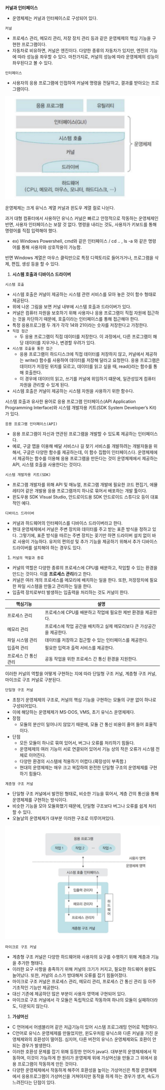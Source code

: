 **커널과 인터페이스**

- 운영체제는 커널과 인터페이스로 구성되어 있다.

`커널`

- 프로세스 관리, 메모리 관리, 저장 장치 관리 등과 같은 운영체제의 핵심 기능을 구현한 프로그램이다.
- 자동차로 비유하면, 커널은 엔진이다. 다양한 종류의 자동차가 있지만, 엔진의 기능에 따라 성능을 좌우할 수 있다. 마찬가지로, 커널의 성능에 따라 운영체제의 성능이 좌우된다고 볼 수 있다.

`인터페이스`

- 사용자의 응용 프로그램에 인접하여 커널에 명령을 전달하고, 결과를 받아오는 프로그램이다.

![Untitled](..\1장%20운영체제의%20개요\assets\1-3-1%20인터페이스%20구조.png)

운영체제는 크게 유닉스 계열 커널과 윈도우 계열 컬로 나뉜다.

과거 대형 컴퓨터에서 사용하던 유닉스 커널은 빠르고 안정적으로 작동하는 운영체제인 반면, 사용자 인터페이스는 보잘 것 없다. 명령을 내리는 것도, 사용자가 키보드를 통해 명령어를 직접 입력해야 했다.

- ex) Windows Powershell, cmd와 같은 인터페이스 / cd .. , ls -a 와 같은 명령어를 통해 사용자와 상호작용이 가능함.

반면 Windows 계열은 마우스 클릭만으로 특정 디렉토리로 들어가거나, 프로그램을 삭제, 편집, 생성 등을 할 수 있다.

1. **시스템 호출과 디바이스 드라이버**

`시스템 호출`

- 시스템 호출은 커널이 제공하는 시스템 관련 서비스를 모아 놓은 것이 함수 형태로 제공된다.
- 위에 나온 그림을 보면 커널 내부에 시스템 호출과 드라이버가 있다.
- 커널은 컴퓨터 자원을 보호하기 위해 사용자나 응용 프로그램이 직접 자원에 접근하는 것을 차단하기 때문에, 호출이라는 인터페이스를 통해 접근해야 한다.
- 특정 응용프로그램 두 개가 각각 14와 21이라는 숫자를 저장한다고 가정한다.
- `직접 접근`
  - 두 응용 프로그램이 직접 데이터를 저장한다. 이 과정에서, 다른 프로그램이 해당 데이터를 지우거나, 변경할 우려가 있다.
- `시스템 호출을 통한 접근`
  - 응용 프로그램이 하드디스크에 직접 데이터를 저장하지 않고, 커널에서 제공하는 write() 함수를 사용하여 데이터를 저장해 달라고 요청한다. 응용 프로그램은 데이터가 저장된 위치를 모르고, 데이터를 읽고 싶을 때, read()라는 함수를 통해 호출한다.
  - 이 경우에 데이터의 읽고, 쓰기를 커널에 위임하기 떄문에, 일관성있게 컴퓨터 자원을 관리할 수 있게 된다.
- 시스템 호출은 커널이 제공하는 시스템 자원을 사용하기 위한 함수다.

시스템 호출과 유사한 용어로 응용 프로그램 인터페이스(API Application Programming Interface)와 시스템 개발자용 키트(SDK System Developer’s Kit)가 있다.

`응용 프로그램 인터페이스(API)`

- 응용 프로그램이 자신과 연관된 프로그램을 개발할 수 있도록 제공하는 인터페이스다.
- 예로, 구글 맵을 이용해 배달 서비스나 길 찾기 서비스를 개발하려는 개발자들을 위해서, 구글은 다양한 함수를 제공하는데, 이 함수 집합이 인터페이스다. 운영체제에서 제공하는 함수를 이용해 응용 프로그램을 만든다는 것이 운영체제에서 제공하는 API, 시스템 호출을 사용한다는 것이다.

`시스템 개발자용 키트(SDK)`

- 프로그램 개발자를 위해 API 및 매뉴얼, 프로그램 개발에 필요한 코드 편집기, 에뮬레티어 같은 개발용 응용 프로그램까지 하나로 묶어서 배포하는 개발 툴이다.
- 윈도우용 SDK VIsual Studio, 안드로이드용 SDK 안드로이드 스튜디오 등이 대표적인 예다.

`디바이스 드라이버`

- 커널과 하드웨어의 인터페이스를 디바이스 드라이버라고 한다.
- 현대 운영체제에서 커널은 주변 장치와 데이터를 주고 받는 표준 방식을 정하고 있다. 그렇기에, 표준 방식을 따르는 주변 장치는 꽂기만 하면 드라이버 설치 없이 바로 사용이 가능하다. 유저의 편의성 및 추가 기능을 제공하기 위해서 추가 디바이스 드라이버를 설치해야 하는 경우도 있다.
1. `커널의 역할과 종류`
- 커널의 역할은 다양한 종류의 프로세스에 CPU를 배분하고, 작업할 수 있는 환경을 만드는 것이다. 이를 **프로세스 관리**라고 한다.
- 커널은 여러 개의 프로세스를 메모리에 배치하는 일을 한다. 또한, 저장장치에 필요한 파일 시스템을 만들고 관리하는 일을 한다.
- 입출력 장치로부터 발생하는 입출력을 처리하는 것도 커널이 한다.

| 핵심기능         | 설명                                       |
| ------------ | ---------------------------------------- |
| 프로세스 관리      | 프로세스에 CPU를 배분하고 작업에 필요한 제반 환경을 제공한다.     |
| 메모리 관리       | 프로세스에 작업 공간을 배치하고 실제 메모리보다 큰 가상공간을 제공한다. |
| 파일 시스템 관리    | 데이터를 저장하고 접근할 수 있는 인터페이스를 제공한다.          |
| 입출력 관리       | 필요한 입력과 출력 서비스를 제공한다.                    |
| 프로세스 간 통신 관리 | 공동 작업을 위한 프로세스 간 통신 환경을 지원한다.            |

이러한 커널의 역할을 어떻게 구현하는 지에 따라 단일형 구조 커널, 계층형 구조 커널, 마이크로 구조 커널로 구분된다.

`단일형 구조 커널`

- 초창기 운영체제의 구조로, 커널의 핵심 기능을 구현하는 모듈의 구분 없이 하나로 구성되어있다.
- 이에 해당하는 운영체제가 MS-DOS, VMS, 초기 유닉스 운영체제다.
- 장점
  - 모듈의 분산이 일어나지 않았기 때문에, 모듈 간 통신 비용이 줄어 들어 효율적이다.
- 단점
  - 모든 모듈이 하나로 묶여 있어서, 버그나 오류를 처리하기 힘들다.
  - 운영체제의 여러 기능이 서로 연결되어 있어서 기능 상의 작은 오류가 시스템 전체로 이어진다.
  - 다양한 환경의 시스템에 적용하기 어렵다.(확장성이 부족함.)
  - 현대의 운영체제는 매우 크고 복잡하여 완전한 단일형 구조의 운영체제를 구현하기 힘들다.

`계층형 구조 커널`

- 단일형 구조 커널에서 발전된 형태로, 비슷한 기능을 묶어서, 계층 간의 통신을 통해 운영체제를 구현하는 방식이다.
- 비슷한 기능을 모아 모듈화했기 때문에, 단일형 구조보다 버그나 오류를 쉽게 처리할 수 있다.
- 오늘날의 운영체제가 대부분 이러한 구조로 이루어져있다.

![Untitled](..\1장%20운영체제의%20개요\assets\1-3-2%20계층형%20커널.png)

`마이크로 구조 커널`

- 계층형 구조 커널은 다양한 하드웨어와 사용자의 요구를 수행하기 위해 계층과 기능을 추가한 형태다.
- 이러한 요구 사항을 충족하기 위해 커널의 크기가 커지고, 필요한 하드웨어 용량도 늘어났다. 또한, 커널의 소스가 방대해져 오류를 잡기 힘들어졌다.
- 마이크로 구조 커널은 프로세스 관리, 메모리 관리, 프로세스 간 통신 관리 등 아주 기초적인 기능만 제공한다.
- 대신 기존에 제공하던 많은 부분이 사용자 영역에 구현되어 있다.
- 마이크로 구조 커널에서 각 모듈은 독립적으로 작동하여 하나의 모듈이 실패하더라도, 다운되지 않는다.
1. **가상머신**
- C 언어에서 어셈블리어 같은 저급기능이 있어 시스템 프로그래밍 언어로 적합하다.
- C언어로 유닉스 운영체제를 만들었지만, 윈도우처럼 유닉스와 다른 커널을 가진 운영체제와의 호환성이 떨어짐. 심지어, 다른 버전의 유닉스 운영체제와도 호환이 안되는 경우가 발생한다.
- 이러한 호환성 문제를 잡기 위해 등장한 언어가 java다. 대부분의 운영체제에서 작동하며, 이것이 가능하게 한 원리가 운영체제 위에 가상머신을 만들고 그 위에서 응용 프로그램이 작동하게 만든 것이다.
- 다양한 운영체제에서 작동하게 해주어 호환성을 높이는 가상머신은 특정 운영체제에서 응용프로그램이 가상머신을 거쳐야지만 동작을 하게 하는 경우가 생겨, 속도가 느려진다는 단점이 있다.
